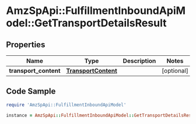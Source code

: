 # AmzSpApi::FulfillmentInboundApiModel::GetTransportDetailsResult

## Properties

Name | Type | Description | Notes
------------ | ------------- | ------------- | -------------
**transport_content** | [**TransportContent**](TransportContent.md) |  | [optional] 

## Code Sample

```ruby
require 'AmzSpApi::FulfillmentInboundApiModel'

instance = AmzSpApi::FulfillmentInboundApiModel::GetTransportDetailsResult.new(transport_content: null)
```


